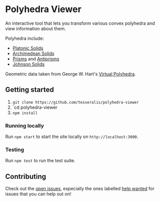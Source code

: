 # Polyhedra Viewer

An interactive tool that lets you transform various convex polyhedra and view information about them.

Polyhedra include:

- [Platonic Solids](http://en.wikipedia.org/wiki/Platonic_solid)
- [Archimedean Solids](http://en.wikipedia.org/wiki/Archimedean_solid)
- [Prisms](<http://en.wikipedia.org/wiki/Prism_(geometry)>) and [Antiprisms](http://en.wikipedia.org/wiki/Antiprism)
- [Johnson Solids](http://en.wikipedia.org/wiki/Johnson_solid)

Geometric data taken from George W. Hart's [Virtual Polyhedra].

[virtual polyhedra]: http://www.georgehart.com/virtual-polyhedra/vp.html

## Getting started

1. `git clone https://github.com/tesseralis/polyhedra-viewer`
2. `cd polyhedra-viewer
3. `npm install`

### Running locally

Run `npm start` to start the site locally on `http://localhost:3000`.

### Testing

Run `npm test` to run the test suite.

## Contributing

Check out the [open issues](https://github.com/tesseralis/polyhedra-viewer/issues), especially the ones labelled [help wanted](https://github.com/tesseralis/polyhedra-viewer/issues?q=is%3Aopen+is%3Aissue+label%3A%22help+wanted%22) for issues that you can help out on!
